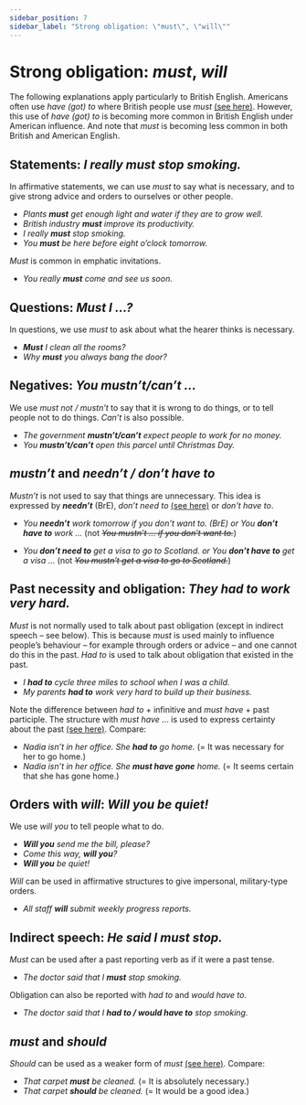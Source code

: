 ```yaml
---
sidebar_position: 7
sidebar_label: "Strong obligation: \"must\", \"will\""
---
```


# Strong obligation: *must*, *will*

The following explanations apply particularly to British English. Americans often use *have (got) to* where British people use *must* [(see here)](./have-got-to-and-must). However, this use of *have (got) to* is becoming more common in British English under American influence. And note that *must* is becoming less common in both British and American English.

## Statements: *I really must stop smoking.*

In affirmative statements, we can use *must* to say what is necessary, and to give strong advice and orders to ourselves or other people.

- *Plants **must** get enough light and water if they are to grow well.*
- *British industry **must** improve its productivity.*
- *I really **must** stop smoking.*
- *You **must** be here before eight o’clock tomorrow.*

*Must* is common in emphatic invitations.

- *You really **must** come and see us soon.*

## Questions: *Must I …?*

In questions, we use *must* to ask about what the hearer thinks is necessary.

- ***Must** I clean all the rooms?*
- *Why **must** you always bang the door?*

## Negatives: *You mustn’t/can’t …*

We use *must not / mustn’t* to say that it is wrong to do things, or to tell people not to do things. *Can’t* is also possible.

- *The government **mustn’t/can’t** expect people to work for no money.*
- *You **mustn’t/can’t** open this parcel until Christmas Day.*

## *mustn’t* and *needn’t / don’t have to*

*Mustn’t* is not used to say that things are unnecessary. This idea is expressed by ***needn’t*** (BrE), *don’t need to* [(see here)](./../../vocabulary/word-problems-from-a-to-z/need) or *don’t have to*.

- **You **needn’t** work tomorrow if you don’t want to.* (BrE) or You **don’t have to** work …* (not *~~You mustn’t … if you don’t want to.~~*)

- *You **don’t need to** get a visa to go to Scotland. or You **don’t have to** get a visa …* (not *~~You mustn’t get a visa to go to Scotland.~~*)

## Past necessity and obligation: *They had to work very hard.*

*Must* is not normally used to talk about past obligation (except in indirect speech – see below). This is because *must* is used mainly to influence people’s behaviour – for example through orders or advice – and one cannot do this in the past. *Had to* is used to talk about obligation that existed in the past.

- *I **had to** cycle three miles to school when I was a child.*
- *My parents **had to** work very hard to build up their business.*

Note the difference between *had to* + infinitive and *must have* + past participle. The structure with *must have* … is used to express certainty about the past [(see here)](./deduction-deciding-that-something-is-certain-must-can-t-etc). Compare:

- *Nadia isn’t in her office. She **had to** go home.* (= It was necessary for her to go home.)
- *Nadia isn’t in her office. She **must have gone** home.* (= It seems certain that she has gone home.)

## Orders with *will*: *Will you be quiet!*

We use *will you* to tell people what to do.

- ***Will you** send me the bill, please?*
- *Come this way, **will you**?*
- ***Will you** be quiet!*

*Will* can be used in affirmative structures to give impersonal, military-type orders.

- *All staff **will** submit weekly progress reports.*

## Indirect speech: *He said I must stop.*

*Must* can be used after a past reporting verb as if it were a past tense.

- *The doctor said that I **must** stop smoking.*

Obligation can also be reported with *had to* and *would have to*.

- *The doctor said that I **had to / would have to** stop smoking.*

## *must* and *should*

*Should* can be used as a weaker form of *must* [(see here)](./weaker-obligation-should-and-ought-to). Compare:

- *That carpet **must** be cleaned.* (= It is absolutely necessary.)
- *That carpet **should** be cleaned.* (= It would be a good idea.)
